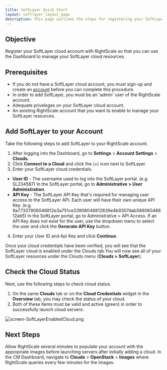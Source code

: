 ```yaml
---
title: SoftLayer Quick Start
layout: softlayer_layout_page
description: This page outlines the steps for registering your SoftLayer cloud account with RightScale so that you can use the RightScale Cloud Management Dashboard to manage your SoftLayer cloud resources.
---
```


## Objective

Register your SoftLayer cloud account with RightScale so that you can use the Dashboard to manage your SoftLayer cloud resources.

## Prerequisites

* If you do not have a SoftLayer cloud account, you must sign-up and create an [account](http://www.softlayer.com/) before you can complete this procedure.
* In order to add SoftLayer, you must be an 'admin' user of the RightScale account.
* Adequate priveleges on your SoftLayer cloud account.
* An existing RightScale account that you want to enable to manage your SoftLayer resources.

## Add SoftLayer to your Account

Take the following steps to add SoftLayer to your RightScale account.

1. After logging into the Dashboard, go to **Settings** > **Account Settings** > **Clouds**.
2. Click **Connect to a Cloud** and click the (+) icon next to SoftLayer.
3. Enter your SoftLayer cloud credentials.
  * **User ID** - The username used to log into the SoftLayer portal. (e.g. SL234567) In the SoftLayer portal, go to **Administrative > User Administration**.
  * **API Key** - The SoftLayer API Key that's required for managing user access to the SoftLayer API. Each user will have their own unique API Key. (e.g. 9a77337906046812e3a751ce33906046812839e4b9307dab58906046812ab5) In the SoftLayer portal, go to Administrative > API Access. If an API Key does not exist for the user, use the dropdown menu to select the user and click the **Generate API Key** button.
4. Enter your User ID and Api Key and click **Continue**.

Once your cloud credentials have been verified, you will see that the SoftLayer cloud is enabled under the Clouds tab.You will now see all of your SoftLayer resources under the Clouds menu (**Clouds > SoftLayer**).

<!---
![screen-ConnectaCloudtoRightScale.png](screen-ConnectaCloudtoRightScale.png)
--->
<!---
![screen-EnterYourSoftLayerCreds.png](screen-EnterYourSoftLayerCreds.png)
--->

## Check the Cloud Status

Next, use the following steps to check cloud status.

1. On the same **Clouds** tab or on the **Cloud Credentials** widget in the **Overview** tab, you may check the status of your cloud.
2. Both of these items must be valid and active (green) in order to successfully launch cloud servers:

![screen-SoftLayerEnabledCloud.png](/img/softlayer-softlayer-enabled-cloud.png)

## Next Steps

Allow RightScale several minutes to populate your account with the appropriate images before launching servers after initially adding a cloud. In the CM Dashboard, navigate to **Clouds** > **OpenStack** > **Images** where RightScale queries every few minutes for the images.
